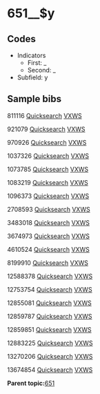 # 651\_\_$y

## Codes

-   Indicators
    -   First: \_
    -   Second: \_
-   Subfield: y

## Sample bibs

811116 [Quicksearch](https://search.library.yale.edu/catalog/811116) [VXWS](http://prodorbis.library.yale.edu:7014/vxws/GetHoldingsService?bibId=811116)

921079 [Quicksearch](https://search.library.yale.edu/catalog/921079) [VXWS](http://prodorbis.library.yale.edu:7014/vxws/GetHoldingsService?bibId=921079)

970926 [Quicksearch](https://search.library.yale.edu/catalog/970926) [VXWS](http://prodorbis.library.yale.edu:7014/vxws/GetHoldingsService?bibId=970926)

1037326 [Quicksearch](https://search.library.yale.edu/catalog/1037326) [VXWS](http://prodorbis.library.yale.edu:7014/vxws/GetHoldingsService?bibId=1037326)

1073785 [Quicksearch](https://search.library.yale.edu/catalog/1073785) [VXWS](http://prodorbis.library.yale.edu:7014/vxws/GetHoldingsService?bibId=1073785)

1083219 [Quicksearch](https://search.library.yale.edu/catalog/1083219) [VXWS](http://prodorbis.library.yale.edu:7014/vxws/GetHoldingsService?bibId=1083219)

1096373 [Quicksearch](https://search.library.yale.edu/catalog/1096373) [VXWS](http://prodorbis.library.yale.edu:7014/vxws/GetHoldingsService?bibId=1096373)

2708593 [Quicksearch](https://search.library.yale.edu/catalog/2708593) [VXWS](http://prodorbis.library.yale.edu:7014/vxws/GetHoldingsService?bibId=2708593)

3483018 [Quicksearch](https://search.library.yale.edu/catalog/3483018) [VXWS](http://prodorbis.library.yale.edu:7014/vxws/GetHoldingsService?bibId=3483018)

3674973 [Quicksearch](https://search.library.yale.edu/catalog/3674973) [VXWS](http://prodorbis.library.yale.edu:7014/vxws/GetHoldingsService?bibId=3674973)

4610524 [Quicksearch](https://search.library.yale.edu/catalog/4610524) [VXWS](http://prodorbis.library.yale.edu:7014/vxws/GetHoldingsService?bibId=4610524)

8199910 [Quicksearch](https://search.library.yale.edu/catalog/8199910) [VXWS](http://prodorbis.library.yale.edu:7014/vxws/GetHoldingsService?bibId=8199910)

12588378 [Quicksearch](https://search.library.yale.edu/catalog/12588378) [VXWS](http://prodorbis.library.yale.edu:7014/vxws/GetHoldingsService?bibId=12588378)

12753754 [Quicksearch](https://search.library.yale.edu/catalog/12753754) [VXWS](http://prodorbis.library.yale.edu:7014/vxws/GetHoldingsService?bibId=12753754)

12855081 [Quicksearch](https://search.library.yale.edu/catalog/12855081) [VXWS](http://prodorbis.library.yale.edu:7014/vxws/GetHoldingsService?bibId=12855081)

12859787 [Quicksearch](https://search.library.yale.edu/catalog/12859787) [VXWS](http://prodorbis.library.yale.edu:7014/vxws/GetHoldingsService?bibId=12859787)

12859851 [Quicksearch](https://search.library.yale.edu/catalog/12859851) [VXWS](http://prodorbis.library.yale.edu:7014/vxws/GetHoldingsService?bibId=12859851)

12883225 [Quicksearch](https://search.library.yale.edu/catalog/12883225) [VXWS](http://prodorbis.library.yale.edu:7014/vxws/GetHoldingsService?bibId=12883225)

13270206 [Quicksearch](https://search.library.yale.edu/catalog/13270206) [VXWS](http://prodorbis.library.yale.edu:7014/vxws/GetHoldingsService?bibId=13270206)

13674854 [Quicksearch](https://search.library.yale.edu/catalog/13674854) [VXWS](http://prodorbis.library.yale.edu:7014/vxws/GetHoldingsService?bibId=13674854)

**Parent topic:**[651](../../tags/651/651.md)

